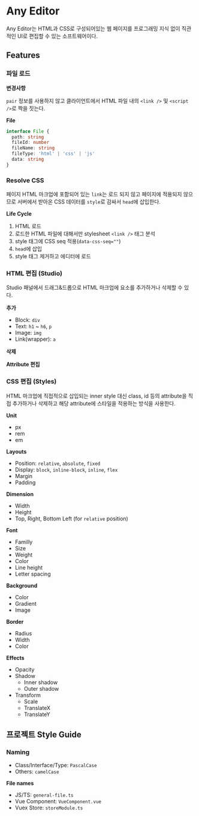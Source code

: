 # Any Editor

Any Editor는 HTML과 CSS로 구성되어있는 웹 페이지를 프로그래밍 지식 없이 직관적인 UI로 편집할 수 있는 소프트웨어이다.

## Features

### 파일 로드

**변경사항**

`pair` 정보를 사용하지 않고 클라이언트에서 HTML 파일 내의 `<link />` 및 `<script />`로 짝을 짓는다.

**File**

```ts
interface File {
  path: string
  fileId: number
  fileName: string
  fileType: 'html' | 'css' | 'js'
  data: string
}
```

### Resolve CSS

페이지 HTML 마크업에 포함되어 있는 `link`는 로드 되지 않고 페이지에 적용되지 않으므로 서버에서 받아온 CSS 데이터를 `style`로 감싸서 `head`에 삽입한다.

**Life Cycle**

1. HTML 로드
2. 로드한 HTML 파일에 대해서만 stylesheet `<link />` 태그 분석
3. style 태그에 CSS seq 적용(`data-css-seq=""`)
4. `head`에 삽입
5. style 태그 제거하고 에디터에 로드

### HTML 편집 (Studio)

Studio 패널에서 드래그&드롭으로 HTML 마크업에 요소를 추가하거나 삭제할 수 있다.

**추가**

- Block: `div`
- Text: `h1` ~ `h6`, `p`
- Image: `img`
- Link(wrapper): `a`

**삭제**

**Attribute 편집**

### CSS 편집 (Styles)

HTML 마크업에 직접적으로 삽입되는 inner style 대신 class, id 등의 attribute을 직접 추가하거나 삭제하고 해당 attribute에 스타일을 적용하는 방식을 사용한다.

**Unit**

- px
- rem
- em

**Layouts**

- Position: `relative`, `absolute`, `fixed`
- Display: `block`, `inline-block`, `inline`, `flex`
- Margin
- Padding

**Dimension**

- Width
- Height
- Top, Right, Bottom Left (for `relative` position)

**Font**

- Familly
- Size
- Weight
- Color
- Line height
- Letter spacing

**Background**

- Color
- Gradient
- Image

**Border**

- Radius
- Width
- Color

**Effects**

- Opacity
- Shadow
  - Inner shadow
  - Outer shadow
- Transform
  - Scale
  - TranslateX
  - TranslateY

## 프로젝트 Style Guide

### Naming

- Class/Interface/Type: `PascalCase`
- Others: `camelCase`

**File names**

- JS/TS: `general-file.ts`
- Vue Component: `VueComponent.vue`
- Vuex Store: `storeModule.ts`
